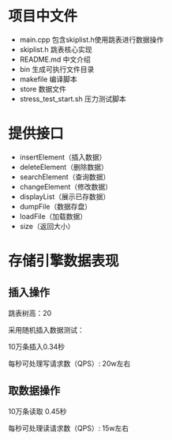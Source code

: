 
# 项目中文件

* main.cpp 包含skiplist.h使用跳表进行数据操作
* skiplist.h 跳表核心实现
* README.md 中文介绍     
* bin 生成可执行文件目录 
* makefile 编译脚本
* store 数据文件 
* stress_test_start.sh 压力测试脚本

# 提供接口

* insertElement（插入数据）
* deleteElement（删除数据）
* searchElement（查询数据）
* changeElement（修改数据）
* displayList（展示已存数据）
* dumpFile（数据存盘）
* loadFile（加载数据）
* size（返回大小）


# 存储引擎数据表现

## 插入操作

跳表树高：20 

采用随机插入数据测试：


10万条插入0.34秒


每秒可处理写请求数（QPS）: 20w左右

## 取数据操作

10万条读取 0.45秒

每秒可处理读请求数（QPS）: 15w左右
